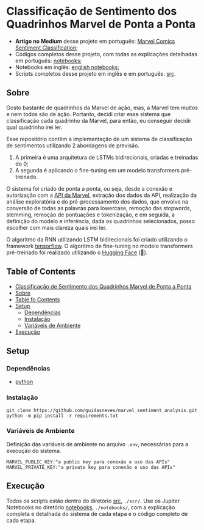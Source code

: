 <a name="1"></a>
# Classificação de Sentimento dos Quadrinhos Marvel de Ponta a Ponta

* **Artigo no Medium** desse projeto em português: [Marvel Comics Sentiment Classification]();
* Códigos completos desse projeto, com todas as explicações detalhadas em português: [notebooks](./notebooks);
* Notebooks em inglês: [english notebooks](./notebooks/en_notebooks);
* Scripts completos desse projeto em inglês e em português: [src](./src/).

<a name="2"></a>
## Sobre
Gosto bastante de quadrinhos da Marvel de ação, mas, a Marvel tem muitos e nem todos são de ação. Portanto, decidi criar esse sistema que classificação cada quadrinho da Marvel, para então, eu conseguir decidir qual quadrinho irei ler.

Esse repositório contêm a implementação de um sistema de classificação de sentimentos utilizando 2 abordagens de previsão.
1. A primeira é uma arquitetura de LSTMs bidirecionais, criadas e treinadas do 0;
2. A segunda é aplicando o fine-tuning em um modelo transformers pré-treinado.

O sistema foi criado de ponta a ponta, ou seja, desde a conexão e autorização com a [API da Marvel](https://developer.marvel.com/), extração dos dados da API, realização da análise exploratória e do pré-processamento dos dados, que envolve na conversão de todas as palavras para lowercase, remoção das stopwords, stemming, remoção de pontuações e tokenização, e em seguida, a definição do modelo e inferência, dada os quadrinhos selecionados, posso escolher com mais clareza quais irei ler.

O algoritmo da RNN utilizando LSTM bidirecionais foi criado utilizando o framework [tensorflow](https://www.tensorflow.org/?hl=pt-br). O algoritmo de fine-tuning no modelo transformers pré-treinado foi realizado utilizando o [Hugging Face](https://huggingface.co/) (🤗).

<a name="3"></a>
## Table of Contents
* [Classificação de Sentimento dos Quadrinhos Marvel de Ponta a Ponta](#1)
* [Sobre](#2)
* [Table fo Contents](#3)
* [Setup](#4)
   * [Dependências](#4.1)
   * [Instalação](#4.2)
   * [Variáveis de Ambiente](#4.3)
* [Execução](#5)

<a name="4"></a>
## Setup
<a name="4.1"></a>
### Dependências
* [python](https://www.python.org/)

<a name="4.2"></a>
### Instalação
```terminal
git clone https://github.com/guidasneves/marvel_sentiment_analysis.git
python -m pip install -r requirements.txt
```

<a name="4.3"></a>
### Variáveis de Ambiente
Definição das variáveis de ambiente no arquivo `.env`, necessárias para a execução do sistema.
```text
MARVEL_PUBLIC_KEY:"a public key para conexão e uso das APIs"
MARVEL_PRIVATE_KEY:"a private key para conexão e uso das APIs"
```

<a name="5"></a>
## Execução
Todos os scripts estão dentro do diretório [src](./src/), `./scr/`. Use os Jupiter Notebooks no diretório [notebooks](./notebooks/), `./notebooks/`, com a explicação completa e detalhada do sistema de cada etapa e o código completo de cada etapa.
